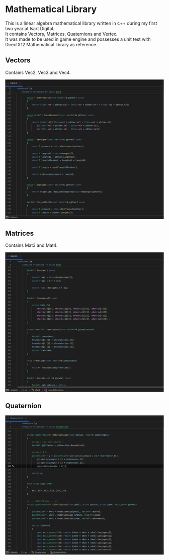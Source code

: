 # Mathematical Library

This is a linear algebra mathematical library written in c++ during my first two year at Isart Digital. <br/>
It contains Vectors, Matrices, Quaternions and Vertex. <br/>
It was made to be used in game engine and possesses a unit test with DirectX12 Mathematical library as reference.

## Vectors
Contains Vec2, Vec3 and Vec4. <br/>

![Vec3](Screenshot/Vector.PNG)<br/>

## Matrices
Contains Mat3 and Mat4.<br/>

![Mat4](Screenshot/Matrix.PNG)<br/>

## Quaternion
![XOR](Screenshot/Quaternion.PNG)<br/>
